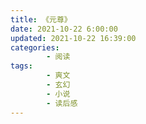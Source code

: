 ```yaml
---
title: 《元尊》
date: 2021-10-22 6:00:00
updated: 2021-10-22 16:39:00
categories:
        - 阅读
tags:
        - 爽文
        - 玄幻
        - 小说
        - 读后感
---
```


#
